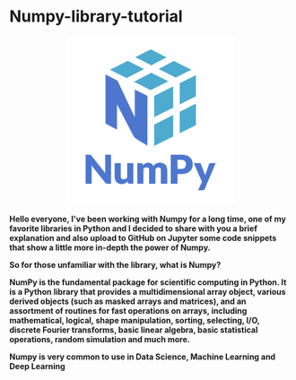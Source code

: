 # Numpy-library-tutorial
<p align="center"> <img src=numpy.png width=300px height=300px></p>

<b>
Hello everyone,
I've been working with Numpy for a long time, one of my favorite libraries in Python and I decided to share with you a brief explanation and also upload to GitHub on Jupyter some code snippets that show a little more in-depth the power of Numpy.

So for those unfamiliar with the library, what is Numpy?

NumPy is the fundamental package for scientific computing in Python. It is a Python library that provides a multidimensional array object, various derived objects (such as masked arrays and matrices), and an assortment of routines for fast operations on arrays, including mathematical, logical, shape manipulation, sorting, selecting, I/O, discrete Fourier transforms, basic linear algebra, basic statistical operations, random simulation and much more.
  
Numpy is very common to use in Data Science, Machine Learning and Deep Learning
<b>
